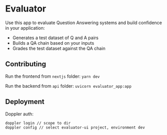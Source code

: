 # Evaluator

Use this app to evaluate Question Answering systems and build confidence in your application:

- Generates a test dataset of Q and A pairs
- Builds a QA chain based on your inputs
- Grades the test dataset against the QA chain

## Contributing

Run the frontend from `nextjs` folder:
`yarn dev`

Run the backend from `api` folder:
`uvicorn evaluator_app:app`

## Deployment

Doppler auth:

```
doppler login // scope to dir
doppler config // select evaluator-ui project, environment dev
```
